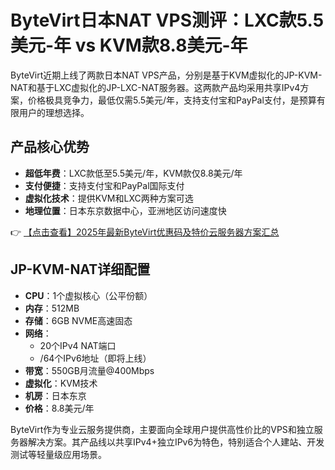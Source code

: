 # ByteVirt日本NAT VPS测评：LXC款5.5美元-年 vs KVM款8.8美元-年

ByteVirt近期上线了两款日本NAT VPS产品，分别是基于KVM虚拟化的JP-KVM-NAT和基于LXC虚拟化的JP-LXC-NAT服务器。这两款产品均采用共享IPv4方案，价格极具竞争力，最低仅需5.5美元/年，支持支付宝和PayPal支付，是预算有限用户的理想选择。

## 产品核心优势

- **超低年费**：LXC款低至5.5美元/年，KVM款仅8.8美元/年
- **支付便捷**：支持支付宝和PayPal国际支付
- **虚拟化技术**：提供KVM和LXC两种方案可选
- **地理位置**：日本东京数据中心，亚洲地区访问速度快

👉 [【点击查看】2025年最新ByteVirt优惠码及特价云服务器方案汇总](https://bit.ly/bytevirt)

## JP-KVM-NAT详细配置

- **CPU**：1个虚拟核心（公平份额）
- **内存**：512MB
- **存储**：6GB NVME高速固态
- **网络**：
  - 20个IPv4 NAT端口
  - /64个IPv6地址（即将上线）
- **带宽**：550GB月流量@400Mbps
- **虚拟化**：KVM技术
- **机房**：日本东京
- **价格**：8.8美元/年

ByteVirt作为专业云服务提供商，主要面向全球用户提供高性价比的VPS和独立服务器解决方案。其产品线以共享IPv4+独立IPv6为特色，特别适合个人建站、开发测试等轻量级应用场景。